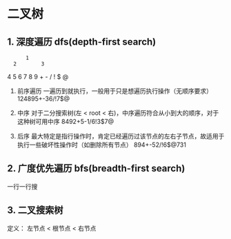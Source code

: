# 二叉树

## 1. 深度遍历 dfs(depth-first search)

          1
      2        3
   4    5    6    7
  8 9  + -  / !  $ @  

1. 前序遍历
一遍历到就执行，一般用于只是想遍历执行操作（无顺序要求）
124895+-36/!7$@

2. 中序
对于二分搜索树(左 < root < 右)，中序遍历符合从小到大的顺序，对于这种树可用中序
8492+5-1/6!3$7@

3. 后序
最大特定是指行操作时，肯定已经遍历过该节点的左右子节点，故适用于执行一些破坏性操作时（如删除所有节点）
894+-52/!6$@731

## 2. 广度优先遍历 bfs(breadth-first search)
一行一行搜

## 3. 二叉搜索树
定义：
左节点 < 根节点 < 右节点